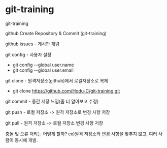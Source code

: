 # git-training
git-training


github Create Repository & Commit (git-training)

github issues - 게시판 개념

git config - 사용자 설정
 - git config --global user.name <name>
 - git config --global user.email <email>

git clone - 원격저장소(github)에서 로컬저장소로 복제
 - git clone https://github.com/Hodu-C/git-training.git

git commit - 중간 저장 느낌(좀 더 알아보고 수정)

git push - 로컬 저장소 -> 원격 저장소로 변경 사항 저장

git pull - 원격 저장소 -> 로컬 저장소 변경 사항 저장

충돌 및 오류 처리는 어떻게 할까? ex)원격 저장소와 변경 사항을 맞추지 않고, 여러 사람이 동시에 개발.

